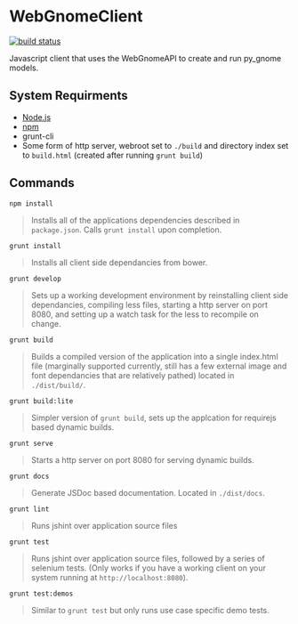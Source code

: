 WebGnomeClient
==============
[![build status](https://ci.orr.noaa.gov/projects/2/status.png?ref=master)](https://ci.orr.noaa.gov/projects/2?ref=master)

Javascript client that uses the WebGnomeAPI to create and run py_gnome models.

## System Requirments
* [Node.js](http://nodejs.org/)
* [npm](http://www.npmjs.org/)
* grunt-cli
* Some form of http server, webroot set to `./build` and directory index set to `build.html` (created after running `grunt build`)

## Commands
`npm install`
> Installs all of the applications dependencies described in `package.json`. Calls `grunt install` upon completion.

`grunt install`
> Installs all client side dependancies from bower.

`grunt develop`
> Sets up a working development environment by reinstalling client side dependancies, compiling less files, starting a http server on port 8080, and setting up a watch task for the less to recompile on change.

`grunt build`
> Builds a compiled version of the application into a single index.html file (marginally supported currently, still has a few external image and font dependancies that are relatively pathed) located in `./dist/build/`.

`grunt build:lite`
> Simpler version of `grunt build`, sets up the applcation for requirejs based dynamic builds.

`grunt serve`
> Starts a http server on port 8080 for serving dynamic builds.

`grunt docs`
> Generate JSDoc based documentation. Located in `./dist/docs`.

`grunt lint`
> Runs jshint over application source files

`grunt test`
> Runs jshint over application source files, followed by a series of selenium tests. (Only works if you have a working client on your system running at `http://localhost:8080`).

`grunt test:demos`
> Similar to `grunt test` but only runs use case specific demo tests.
